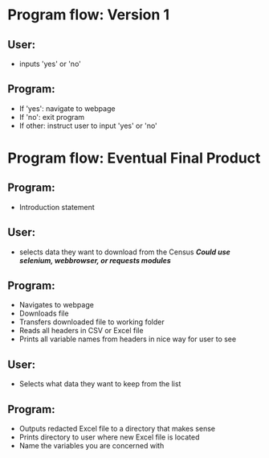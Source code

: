 # <b>Program flow: Version 1</b>

## <b>User:</b>
 * inputs 'yes' or 'no'

## <b>Program:</b>
 * If 'yes': navigate to webpage
 * If 'no': exit program
 * If other: instruct user to input 'yes' or 'no'

# <b>Program flow: Eventual Final Product</b>

## <b>Program:</b>
  * Introduction statement
  
## <b>User:</b>
  * selects data they want to download from the Census
    ***Could use selenium, webbrowser, or requests modules***
    
## <b>Program:</b>
  * Navigates to webpage
  * Downloads file
  * Transfers downloaded file to working folder
  * Reads all headers in CSV or Excel file
  * Prints all variable names from headers in nice way for user to see
  
## <b>User:</b>
  * Selects what data they want to keep from the list
  
## <b>Program:</b>
  * Outputs redacted Excel file to a directory that makes sense
  * Prints directory to user where new Excel file is located
  * Name the variables you are concerned with
